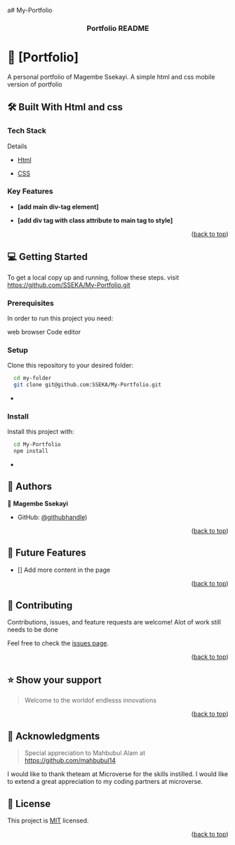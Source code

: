 a# My-Portfolio
<div align="center">
  

  <h3><b>Portfolio README </b></h3>

</div>



<!-- PROJECT DESCRIPTION -->

# 📖  [Portfolio] <a href="https://github.com/SSEKA/My-Portfolio.git"></a>

 A personal portfolio of Magembe Ssekayi. A simple html and css mobile version of portfolio

## 🛠 Built With <a name="built-with">Html and css</a>

### Tech Stack <a name="tech-stack"></a>

Details
<ul>
    <li><a href="https://html.org/">Html</a></li>
  </ul>
  <ul>
    <li><a href="https://www.CSS.org/">CSS</a></li>
  </ul>

<!-- Features -->

### Key Features <a name="key-features"></a>


- **[add main div-tag element]**

- **[add div tag with class attribute to main tag to style]**

<p align="right">(<a href="#readme-top">back to top</a>)</p>

<!-- GETTING STARTED -->

## 💻 Getting Started <a name="getting-started"></a>



To get a local copy up and running, follow these steps.
visit https://github.com/SSEKA/My-Portfolio.git

### Prerequisites

In order to run this project you need:

web browser
Code editor

### Setup

Clone this repository to your desired folder:


```sh
  cd my-folder
  git clone git@github.com:SSEKA/My-Portfolio.git
```
-

### Install

Install this project with:



```sh
  cd My-Portfolio
  npm install
```
-
<!-- AUTHORS -->

## 👥 Authors <a name="authors"></a>

👤 **Magembe Ssekayi**

- GitHub: [@githubhandle](https://github.com/SSEKA))

<p align="right">(<a href="#readme-top">back to top</a>)</p>

<!-- FUTURE FEATURES -->

## 🔭 Future Features <a name="future-features"></a>


- [] Add more content in the page

<p align="right">(<a href="#readme-top">back to top</a>)</p>

<!-- CONTRIBUTING -->

## 🤝 Contributing <a name="contributing"></a>

Contributions, issues, and feature requests are welcome!
Alot of work still needs to be done

Feel free to check the [issues page](https://github.com/SSEKA/My-Portfolio.git/issues).

<p align="right">(<a href="#readme-top">back to top</a>)</p>

<!-- SUPPORT -->

## ⭐️ Show your support <a name="support"></a>

> Welcome to the worldof endlesss innovations

<p align="right">(<a href="#readme-top">back to top</a>)</p>

<!-- ACKNOWLEDGEMENTS -->

## 🙏 Acknowledgments <a name="acknowledgements"></a>

>Special appreciation to Mahbubul Alam at https://github.com/mahbubul14

I would like to thank theteam at Microverse for the skills instilled.
I would like to extend a great appreciation to my coding partners at microverse.



## 📝 License <a name="license"></a>

This project is [MIT](./LICENSE) licensed.

<p align="right">(<a href="#readme-top">back to top</a>)</p>